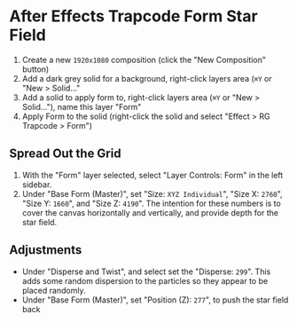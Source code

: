 # After Effects Trapcode Form Star Field

1. Create a new `1920x1080` composition (click the "New Composition" button)
2. Add a dark grey solid for a background, right-click layers area (`⌘Y` or "New > Solid..."
3. Add a solid to apply form to, right-click layers area (`⌘Y` or "New > Solid..."), name this layer "Form"
4. Apply Form to the solid (right-click the solid and select "Effect > RG Trapcode > Form")

## Spread Out the Grid

1. With the "Form" layer selected, select "Layer Controls: Form" in the left sidebar.
2. Under "Base Form (Master)", set "Size: `XYZ Individual`", "Size X: `2760`", "Size Y: `1660`", and "Size Z: `4190`". The intention for these numbers is to cover the canvas horizontally and vertically, and provide depth for the star field.

## Adjustments

- Under "Disperse and Twist", and select set the "Disperse: `299`". This adds some random dispersion to the particles so they appear to be placed randomly.
- Under "Base Form (Master)", set "Position (Z): `277`", to push the star field back